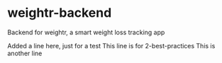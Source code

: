 # weightr-backend
Backend for weightr, a smart weight loss tracking app

Added a line here, just for a test
This line is for 2-best-practices
This is another line 